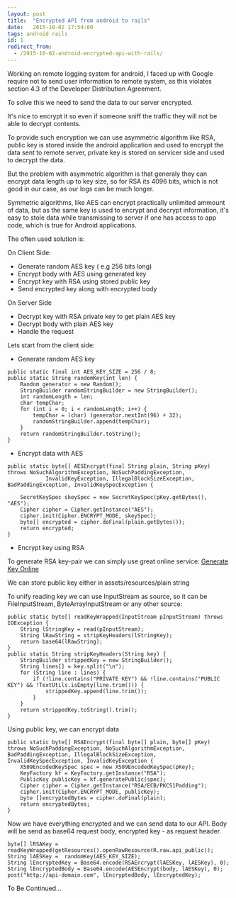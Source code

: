 ```yaml
---
layout: post
title:  "Encrypted API from android to rails"
date:   2015-10-02 17:54:00
tags: android rails
id: 1
redirect_from:
  - /2015-10-02-android-encrypted-api-with-rails/
---
```


Working on remote logging system for android, I faced up with Google require not to send user information to remote system, as this violates section 4.3 of the Developer Distribution Agreement.

To solve this we need to send the data to our server encrypted.

It's nice to encrypt it so even if someone sniff the traffic they will not be able to decrypt contents.

To provide such encryption we can use asymmetric algorithm like RSA, public key is stored inside the android application and used to encrypt the data sent to remote server, private key is stored on servicer side and used to decrypt the data.

But the problem with asymmetric algorithm is that generaly they can encrypt data length up to key size, so for RSA its 4096 bits, which is not good in our case, as our logs can be much longer.

Symmetric algorithms, like AES can encrypt practically unlimited ammount of data, but as the same key is used to encrypt and decrypt information, it's easy to stole data while transmissing to server if one has access to app code, which is true for Android applications. 

The often used solution is:

On Client Side:

* Generate random AES key ( e.g 256 bits long)
* Encrypt body with AES using generated key
* Encrypt key with RSA using stored public key
* Send encrypted key along with encrypted body

On Server Side

* Decrypt key with RSA private key to get plain AES key
* Decrypt body with plain AES key
* Handle the request

Lets start from the client side:

- Generate random AES key

```
public static final int AES_KEY_SIZE = 256 / 8;
public static String randomKey(int len) {
    Random generator = new Random();
    StringBuilder randomStringBuilder = new StringBuilder();
    int randomLength = len;
    char tempChar;
    for (int i = 0; i < randomLength; i++) {
        tempChar = (char) (generator.nextInt(96) + 32);
        randomStringBuilder.append(tempChar);
    }
    return randomStringBuilder.toString();
}
```


- Encrypt data with AES

```
public static byte[] AESEncrypt(final String plain, String pKey) throws NoSuchAlgorithmException, NoSuchPaddingException,
            InvalidKeyException, IllegalBlockSizeException, BadPaddingException, InvalidKeySpecException {

    SecretKeySpec skeySpec = new SecretKeySpec(pKey.getBytes(), "AES");
    Cipher cipher = Cipher.getInstance("AES");
    cipher.init(Cipher.ENCRYPT_MODE, skeySpec);
    byte[] encrypted = cipher.doFinal(plain.getBytes());
    return encrypted;
}
```

- Encrypt key using RSA

To generate RSA key-pair we can simply use great online service: [Generate Key Online](http://travistidwell.com/jsencrypt/demo/)

We can store public key either in assets/resources/plain string


To unify reading key we can use InputStream as source, so it can be FileInputStream, ByteArrayInputStream or any other source:

```
public static byte[] readKeyWrapped(InputStream pInputStream) throws IOException {
    String lStringKey = read(pInputStream);
    String lRawString = stripKeyHeaders(lStringKey);
    return base64(lRawString);
}
public static String stripKeyHeaders(String key) {
    StringBuilder strippedKey = new StringBuilder();
    String lines[] = key.split("\n");
    for (String line : lines) {
        if (!line.contains("PRIVATE KEY") && !line.contains("PUBLIC KEY") && !TextUtils.isEmpty(line.trim())) {
            strippedKey.append(line.trim());
        }
    }
    return strippedKey.toString().trim();
}
```

Using public key, we can encrypt data


```
public static byte[] RSAEncrypt(final byte[] plain, byte[] pKey) throws NoSuchPaddingException, NoSuchAlgorithmException, BadPaddingException, IllegalBlockSizeException, InvalidKeySpecException, InvalidKeyException {
    X509EncodedKeySpec spec = new X509EncodedKeySpec(pKey);
    KeyFactory kf = KeyFactory.getInstance("RSA");
    PublicKey publicKey = kf.generatePublic(spec);
    Cipher cipher = Cipher.getInstance("RSA/ECB/PKCS1Padding");
    cipher.init(Cipher.ENCRYPT_MODE, publicKey);
    byte []encryptedBytes = cipher.doFinal(plain);
    return encryptedBytes;
}
```

Now we have everything encrypted and we can send data to our API. Body will be send as base64 request body, encrypted key - as request header.

```
byte[] lRSAKey = readKeyWrapped(getResources().openRawResource(R.raw.api_public));
String lAESKey =  randomKey(AES_KEY_SIZE);      
String lEncryptedKey = Base64.encode(RSAEncrypt(lAESKey, lAESKey), 0);
String lEncryptedBody = Base64.encode(AESEncrypt(body, lAESKey), 0);
post("http://api-domain.com", lEncryptedBody, lEncryptedKey);
```


To Be Continued...

